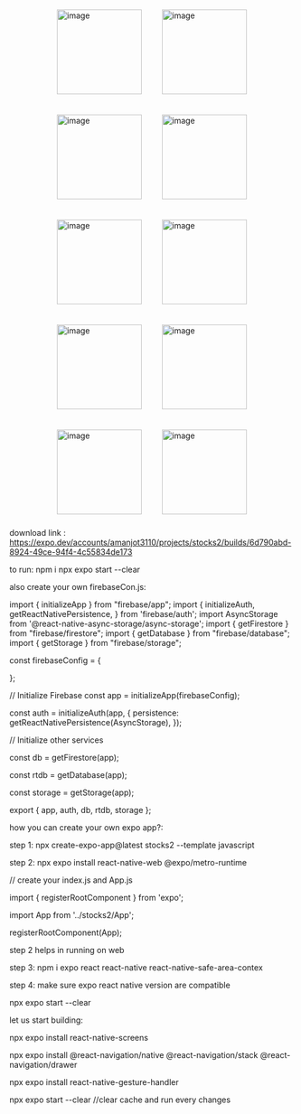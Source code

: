 <div style="display: flex; flex-wrap: wrap; gap: 16px; justify-content: center; align-items: center;">
  <img width="150" style="margin:10px" alt="image" src="https://github.com/user-attachments/assets/0e807706-3c1d-4af5-a0aa-0d2b9ccc1863" />
  <img width="150" style="margin:10px" alt="image" src="https://github.com/user-attachments/assets/7025235a-a614-4d7c-8c37-45b6d3abd654" />
  <img width="150" style="margin:10px" alt="image" src="https://github.com/user-attachments/assets/2ad44cd9-dec6-4e54-8537-ddb710faf7ce" />
  <img width="150" style="margin:10px" alt="image" src="https://github.com/user-attachments/assets/041098dd-529e-40e1-85de-b75a5820acb1" />
  <img width="150" style="margin:10px" alt="image" src="https://github.com/user-attachments/assets/c5e07e51-47d8-4908-aa66-2ab0b14c1fc5" />
  <img width="150" style="margin:10px" alt="image" src="https://github.com/user-attachments/assets/f13c1446-5de2-4510-a04d-af599cb73256" />
  <img width="150" style="margin:10px" alt="image" src="https://github.com/user-attachments/assets/f162a8d1-fb3b-4978-a390-644b0368eb67" />
  <img width="150" style="margin:10px" alt="image" src="https://github.com/user-attachments/assets/8a86de16-030b-4cda-99b3-7e10c749e580" />
  <img width="150" style="margin:10px" alt="image" src="https://github.com/user-attachments/assets/a6317e0c-6923-4606-b410-e9907d9b3bd3" />
  <img width="150" style="margin:10px" alt="image" src="https://github.com/user-attachments/assets/8616d063-55df-498b-91b1-c725f67d64d7" />
</div>

download link : https://expo.dev/accounts/amanjot3110/projects/stocks2/builds/6d790abd-8924-49ce-94f4-4c55834de173


to run:
npm i
npx expo start --clear




also create your own firebaseCon.js:


import { initializeApp } from "firebase/app";
import {
 initializeAuth,
 getReactNativePersistence,
} from 'firebase/auth';
import AsyncStorage from '@react-native-async-storage/async-storage';
import { getFirestore } from "firebase/firestore";
import { getDatabase } from "firebase/database";
import { getStorage } from "firebase/storage";

const firebaseConfig = {

};

// Initialize Firebase
const app = initializeApp(firebaseConfig);

const auth = initializeAuth(app, {
 persistence: getReactNativePersistence(AsyncStorage),
});

// Initialize other services

const db = getFirestore(app);

const rtdb = getDatabase(app);

const storage = getStorage(app);

export { app, auth, db, rtdb, storage };

how you can create your own expo app?:

step 1: npx create-expo-app@latest stocks2 --template javascript 

step 2: npx expo install react-native-web @expo/metro-runtime   

// create your index.js and App.js 

import { registerRootComponent } from 'expo';

import App from '../stocks2/App';

registerRootComponent(App);



step 2 helps in running on web

step 3: npm i expo react react-native react-native-safe-area-contex

step 4: make sure expo react native version are compatible

npx expo start --clear

let us start building:

npx expo install react-native-screens

npx expo install @react-navigation/native @react-navigation/stack @react-navigation/drawer

npx expo install react-native-gesture-handler


 npx expo start --clear //clear cache and run every changes

